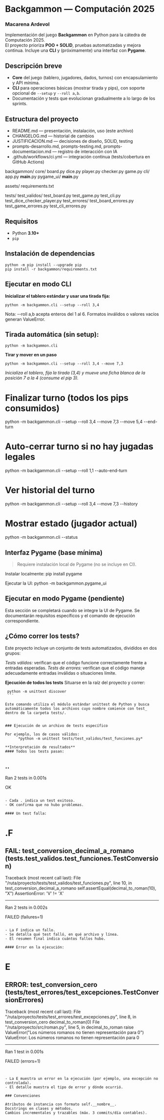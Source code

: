 # Backgammon — Computación 2025
### Macarena Ardevol

Implementación del juego **Backgammon** en Python para la cátedra de Computación 2025.  
El proyecto prioriza **POO + SOLID**, pruebas automatizadas y mejora continua. Incluye una **CLI** y (próximamente) una interfaz con **Pygame**.


## Descripción breve
- **Core** del juego (tablero, jugadores, dados, turnos) con encapsulamiento y API mínima.
- **CLI** para operaciones básicas (mostrar tirada y pips), con soporte opcional de `--setup` y `--roll a,b`.
- Documentación y tests que evolucionan gradualmente a lo largo de los sprints.


## Estructura del proyecto

- README.md — presentación, instalación, uso (este archivo)
- CHANGELOG.md — historial de cambios
- JUSTIFICACION.md — decisiones de diseño, SOLID, testing
- prompts-desarrollo.md, prompts-testing.md, prompts-documentacion.md — registro de interacción con IA
- .github/workflows/ci.yml — integración continua (tests/cobertura en GitHub Actions)

backgammon/
  core/
    board.py
    dice.py
    player.py
    checker.py
    game.py
  cli/
    app.py
    __main__.py
  pygame_ui/
    __main__.py

assets/
requirements.txt

tests/
  test_validos/
    test_board.py
    test_game.py
    test_cli.py
    test_dice_checker_player.py
  test_errores/
    test_board_errores.py
    test_game_errores.py
    test_cli_errores.py


## Requisitos
- Python **3.10+**
- `pip`


## Instalación de dependencias
```
python -m pip install --upgrade pip
pip install -r backgammon/requirements.txt
```

## Ejecutar en modo CLI 
**Inicializar el tablero estándar y usar una tirada fija:**
```
python -m backgammon.cli --setup --roll 3,4
```
Nota: --roll a,b acepta enteros del 1 al 6. Formatos inválidos o valores vacíos generan ValueError.

## Tirada automática (sin setup):
```
python -m backgammon.cli 
```

**Tirar y mover en un paso**
```
python -m backgammon.cli --setup --roll 3,4 --move 7,3 
```

*Inicializa el tablero, fija la tirada (3,4) y mueve una ficha blanca de la posición 7 a la 4 (consume el pip 3).*

# Finalizar turno (todos los pips consumidos)
python -m backgammon.cli --setup --roll 3,4 --move 7,3 --move 5,4 --end-turn

# Auto-cerrar turno si no hay jugadas legales
python -m backgammon.cli --setup --roll 1,1 --auto-end-turn

# Ver historial del turno
python -m backgammon.cli --setup --roll 3,4 --move 7,3 --history

# Mostrar estado (jugador actual)
python -m backgammon.cli --status

## Interfaz Pygame (base mínima)
> Requiere instalación local de Pygame (no se incluye en CI).

Instalar localmente:
pip install pygame

Ejecutar la UI:
python -m backgammon.pygame_ui

## Ejecutar en modo Pygame (pendiente)

Esta sección se completará cuando se integre la UI de Pygame.
Se documentarán requisitos específicos y el comando de ejecución correspondiente.


## ¿Cómo correr los tests? 

Este proyecto incluye un conjunto de tests automatizados, divididos en dos grupos:

  *Tests válidos:* verifican que el código funcione correctamente frente a entradas esperadas.
  *Tests de errores:* verifican que el código maneje adecuadamente entradas inválidas o situaciones límite.

**Ejecución de todos los tests**
Situarse en la raíz del proyecto y correr:
   ```
    python -m unittest discover
	```

Este comando utiliza el módulo estándar unittest de Python y busca automáticamente todos los archivos cuyo nombre comience con test_ dentro de la carpeta tests/.


### Ejecución de un archivo de tests específico

Por ejemplo, los de casos válidos:
         *python -m unittest tests/test_validos/test_funciones.py* 

**Interpretación de resultados**
#### Todos los tests pasan:
```
..
----------------------------------------------------------------------
Ran 2 tests in 0.001s

OK
```

- Cada . indica un test exitoso.
- OK confirma que no hubo problemas.

#### Un test falla:
```
.F
======================================================================
FAIL: test_conversion_decimal_a_romano (tests.test_validos.test_funciones.TestConversion)
----------------------------------------------------------------------
Traceback (most recent call last):
  File "/ruta/proyecto/tests/test_validos/test_funciones.py", line 10, in test_conversion_decimal_a_romano
    self.assertEqual(decimal_to_roman(10), "X")
AssertionError: 'V' != 'X'

----------------------------------------------------------------------
Ran 2 tests in 0.002s

FAILED (failures=1)
```

- La F indica un fallo.
- Se detalla qué test falló, en qué archivo y línea.
- El resumen final indica cuántos fallos hubo.

#### Error en la ejecución:
```
E
======================================================================
ERROR: test_conversion_cero (tests/test_errores/test_excepciones.TestConversionErrores)
----------------------------------------------------------------------
Traceback (most recent call last):
  File "/ruta/proyecto/tests/test_errores/test_excepciones.py", line 8, in test_conversion_cero
    decimal_to_roman(0)
  File "/ruta/proyecto/src/roman.py", line 5, in decimal_to_roman
    raise ValueError("Los números romanos no tienen representación para 0")
ValueError: Los números romanos no tienen representación para 0

----------------------------------------------------------------------
Ran 1 test in 0.001s

FAILED (errors=1)
```


- La E muestra un error en la ejecución (por ejemplo, una excepción no controlada).
- El detalle muestra el tipo de error y dónde ocurrió.

### Convenciones

Atributos de instancia con formato self.__nombre__.
Docstrings en clases y métodos.
Cambios incrementales y trazables (máx. 3 commits/día contables).